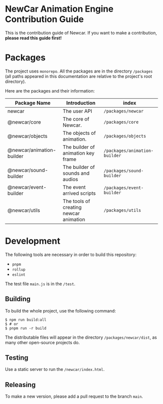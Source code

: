 # NewCar Animation Engine Contribution Guide
This is the contribution guide of Newcar. If you want to make a contribution, **please read this guide first!**

# Packages

The project uses `monorepo`. All the packages are in the directory `/packages` (all paths appeared in this documentation are relative to the project's root directory).

Here are the packages and their information:

| Package Name | Introduction | index |
| --- | --- | --- |
| newcar | The user API | `/packages/newcar` |
| @newcar/core | The core of Newcar. | `/packages/core` |
| @newcar/objects | The objects of animation. | `/packages/objects` |
| @newcar/animation-builder | The builder of animation key frame | `/packages/animation-builder` |
| @newcar/sound-builder | The builder of sounds and audios | `/packages/sound-builder` |
| @newcar/event-builder | The event arrived scripts | `/packages/event-builder` |
| @newcar/utils | The tools of creating newcar animation | `/packages/utils` |
# Development

The following tools are necessary in order to build this repository:
* `pnpm`
* `rollup`
* `eslint`

The test file `main.js` is in the `/test`.

## Building
To build the whole project, use the following command: 
```shell
$ npm run build:all
$ # or
$ pnpm run -r build
```
The distributable files will appear in the directory `/packages/newcar/dist`, as many other open-source projects do.

## Testing

Use a static server to run the `/newcar/index.html`.

## Releasing

To make a new version, please add a pull request to the branch `main`.